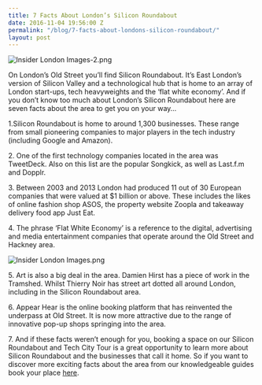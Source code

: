 ```yaml
---
title: 7 Facts About London’s Silicon Roundabout
date: 2016-11-04 19:56:00 Z
permalink: "/blog/7-facts-about-londons-silicon-roundabout/"
layout: post
---
```


![Insider London Images-2.png](/uploads/Insider%20London%20Images-2.png)

On London’s Old Street you’ll find Silicon Roundabout. It’s East London’s version of Silicon Valley and a technological hub that is home to an array of London start-ups, tech heavyweights and the ‘flat white economy’. And if you don’t know too much about London’s Silicon Roundabout here are seven facts about the area to get you on your way…

1\.Silicon Roundabout is home to around 1,300 businesses. These range from small pioneering companies to major players in the tech industry (including Google and Amazon).

2\. One of the first technology companies located in the area was TweetDeck. Also on this list are the popular Songkick, as well as Last.f.m and Dopplr.

3\. Between 2003 and 2013 London had produced 11 out of 30 European companies that were valued at $1 billion or above. These includes the likes of online fashion shop ASOS, the property website Zoopla and takeaway delivery food app Just Eat.

4\. The phrase ‘Flat White Economy’ is a reference to the digital, advertising and media entertainment companies that operate around the Old Street and Hackney area.

![Insider London Images.png](/uploads/Insider%20London%20Images.png)

5\. Art is also a big deal in the area. Damien Hirst has a piece of work in the Tramshed. Whilst Thierry Noir has street art dotted all around London, including in the Silicon Roundabout area.

6\. Appear Hear is the online booking platform that has reinvented the underpass at Old Street. It is now more attractive due to the range of innovative pop-up shops springing into the area.

7\. And if these facts weren’t enough for you, booking a space on our Silicon Roundabout and Tech City Tour is a great opportunity to learn more about Silicon Roundabout and the businesses that call it home. So if you want to discover more exciting facts about the area from our knowledgeable guides book your place [here](https://www.insider-london.co.uk).